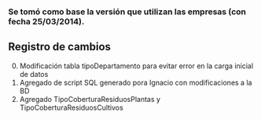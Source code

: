 ### Se tomó como base la versión que utilizan las empresas (con fecha 25/03/2014).

## Registro de cambios
0.  Modificación tabla tipoDepartamento para evitar error en la carga inicial de datos
1. Agregado de script SQL generado pora Ignacio con modificaciones a la BD
2. Agregado TipoCoberturaResiduosPlantas y TipoCoberturaResiduosCultivos 